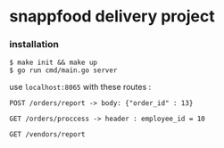 # snappfood delivery project

### installation

```
$ make init && make up
$ go run cmd/main.go server
```

use `localhost:8065` with these routes :
```
POST /orders/report -> body: {"order_id" : 13}

GET /orders/proccess -> header : employee_id = 10

GET /vendors/report

``` 